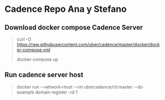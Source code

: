 # Cadence Repo Ana y Stefano

## Download docker compose Cadence Server
> curl -O https://raw.githubusercontent.com/uber/cadence/master/docker/docker-compose.yml
> 
> docker-compose up

## Run cadence server host
> docker run --network=host --rm ubercadence/cli:master --do example domain register -rd 1